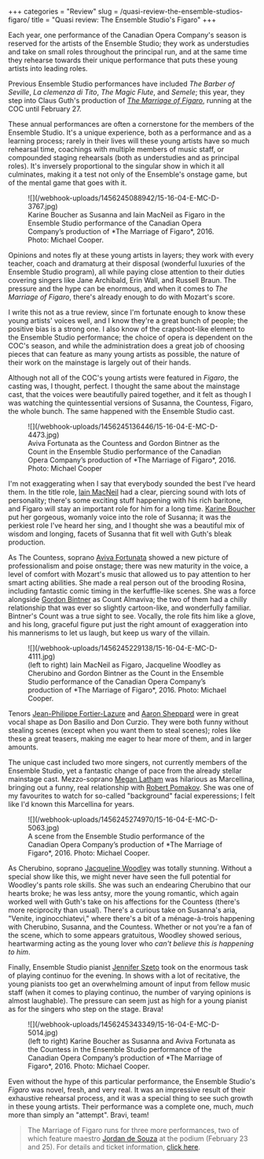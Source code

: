+++
categories = "Review"
slug = /quasi-review-the-ensemble-studios-figaro/
title = "Quasi review: The Ensemble Studio&#039;s Figaro"
+++

Each year, one performance of the Canadian Opera Company's season is reserved for the artists of the Ensemble Studio; they work as understudies and take on small roles throughout the principal run, and at the same time they rehearse towards their unique performance that puts these young artists into leading roles.

Previous Ensemble Studio performances have included *The Barber of Seville*, *La clemenza di Tito*, *The Magic Flute*, and *Semele*; this year, they step into Claus Guth's production of [*The Marriage of Figaro*](http://www.coc.ca/PerformancesAndTickets/1516Season/TheMarriageofFigaro.aspx), running at the COC until February 27.

These annual performances are often a cornerstone for the members of the Ensemble Studio. It's a unique experience, both as a performance and as a learning process; rarely in their lives will these young artists have so much rehearsal time, coachings with multiple members of music staff, or compounded staging rehearsals (both as understudies and as principal roles). It's inversely proportional to the singular show in which it all culminates, making it a test not only of the Ensemble's onstage game, but of the mental game that goes with it.

<figure data-type="image">![](/webhook-uploads/1456245088942/15-16-04-E-MC-D-3767.jpg)
<figcaption>Karine Boucher as Susanna and Iain MacNeil as Figaro in the Ensemble Studio performance of the Canadian Opera Company’s production of *The Marriage of Figaro*, 2016. Photo: Michael Cooper.</figcaption>
</figure>

Opinions and notes fly at these young artists in layers; they work with every teacher, coach and dramaturg at their disposal (wonderful luxuries of the Ensemble Studio program), all while paying close attention to their duties covering singers like Jane Archibald, Erin Wall, and Russell Braun. The pressure and the hype can be enormous, and when it comes to *The Marriage of Figaro*, there's already enough to do with Mozart's score.

I write this not as a true review, since I'm fortunate enough to know these young artists' voices well, and I know they're a great bunch of people; the positive bias is a strong one. I also know of the crapshoot-like element to the Ensemble Studio performance; the choice of opera is dependent on the COC's season, and while the administration does a great job of choosing pieces that can feature as many young artists as possible, the nature of their work on the mainstage is largely out of their hands.

Although not all of the COC's young artists were featured in *Figaro*, the casting was, I thought, perfect. I thought the same about the mainstage cast, that the voices were beautifully paired together, and it felt as though I was watching the quintessential versions of Susanna, the Countess, Figaro, the whole bunch. The same happened with the Ensemble Studio cast.

<figure data-type="image">![](/webhook-uploads/1456245136446/15-16-04-E-MC-D-4473.jpg)
<figcaption>Aviva Fortunata as the Countess and Gordon Bintner as the Count in the Ensemble Studio performance of the Canadian Opera Company’s production of *The Marriage of Figaro*, 2016. Photo: Michael Cooper</figcaption>
</figure>

I'm not exaggerating when I say that everybody sounded the best I've heard them. In the title role, [Iain MacNeil](/scene/people/iain-macneil/) had a clear, piercing sound with lots of personality; there's some exciting stuff happening with his rich baritone, and Figaro will stay an important role for him for a long time. [Karine Boucher](/scene/people/karine-boucher/) put her gorgeous, womanly voice into the role of Susanna; it was the perkiest role I've heard her sing, and I thought she was a beautiful mix of wisdom and longing, facets of Susanna that fit well with Guth's bleak production.

As The Countess, soprano [Aviva Fortunata](/scene/people/aviva-fortunata/) showed a new picture of professionalism and poise onstage; there was new maturity in the voice, a level of comfort with Mozart's music that allowed us to pay attention to her smart acting abilities. She made a real person out of the brooding Rosina, including fantastic comic timing in the kerfuffle-like scenes. She was a force alongside [Gordon Bintner](/scene/people/gordon-bintner/) as Count Almaviva; the two of them had a chilly relationship that was ever so slightly cartoon-like, and wonderfully familiar. Bintner's Count was a true sight to see. Vocally, the role fits him like a glove, and his long, graceful figure put just the right amount of exaggeration into his mannerisms to let us laugh, but keep us wary of the villain.

<figure data-type="image">![](/webhook-uploads/1456245229138/15-16-04-E-MC-D-4111.jpg)
<figcaption> (left to right) Iain MacNeil as Figaro, Jacqueline Woodley as Cherubino and Gordon Bintner as the Count in the Ensemble Studio performance of the Canadian Opera Company’s production of *The Marriage of Figaro*, 2016. Photo: Michael Cooper.</figcaption>
</figure>

Tenors [Jean-Philippe Fortier-Lazure](/scene/people/jean-philippe-fortier-lazure/) and [Aaron Sheppard](/scene/people/aaron-sheppard/) were in great vocal shape as Don Basilio and Don Curzio. They were both funny without stealing scenes (except when you want them to steal scenes); roles like these a great teasers, making me eager to hear more of them, and in larger amounts.

The unique cast included two more singers, not currently members of the Ensemble Studio, yet a fantastic change of pace from the already stellar mainstage cast. Mezzo-soprano [Megan Latham](/scene/people/megan-latham/) was hilarious as Marcellina, bringing out a funny, real relationship with [Robert Pomakov](/scene/people/robert-pomakov/). She was one of my favourites to watch for so-called "background" facial experessions; I felt like I'd known this Marcellina for years. 

<figure data-type="image">![](/webhook-uploads/1456245274970/15-16-04-E-MC-D-5063.jpg)
<figcaption>A scene from the Ensemble Studio performance of the Canadian Opera Company’s production of *The Marriage of Figaro*, 2016. Photo: Michael Cooper.</figcaption>
</figure>

As Cherubino, soprano [Jacqueline Woodley](/scene/people/jacqueline-woodley/) was totally stunning. Without a special show like this, we might never have seen the full potential for Woodley's pants role skills. She was such an endearing Cherubino that our hearts broke; he was less antsy, more the young romantic, which again worked well with Guth's take on his affections for the Countess (there's more reciprocity than usual). There's a curious take on Susanna's aria, "Venite, inginocchiatevi," where there's a bit of a ménage-à-trois happening with Cherubino, Susanna, and the Countess. Whether or not you're a fan of the scene, which to some appears gratuitous, Woodley showed serious, heartwarming acting as the young lover who *can't believe this is happening to him*.

Finally, Ensemble Studio pianist [Jennifer Szeto](/scene/people/jennifer-szeto/) took on the enormous task of playing continuo for the evening. In shows with a lot of recitative, the young pianists too get an overwhelming amount of input from fellow music staff (when it comes to playing continuo, the number of varying opinions is almost laughable). The pressure can seem just as high for a young pianist as for the singers who step on the stage. Brava!

<figure data-type="image">![](/webhook-uploads/1456245343349/15-16-04-E-MC-D-5014.jpg)
<figcaption>(left to right) Karine Boucher as Susanna and Aviva Fortunata as the Countess in the Ensemble Studio performance of the Canadian Opera Company’s production of *The Marriage of Figaro*, 2016. Photo: Michael Cooper.</figcaption>
</figure>

Even without the hype of this particular performance, the Ensemble Studio's *Figaro* was novel, fresh, and very real. It was an impressive result of their exhaustive rehearsal process, and it was a special thing to see such growth in these young artists. Their performance was a complete one, much, *much* more than simply an "attempt". Bravi, team!

>The Marriage of Figaro runs for three more performances, two of which feature maestro [Jordan de Souza](/scene/people/jordan-de-souza/) at the podium (February 23 and 25). For details and ticket information, [click here](http://www.coc.ca/PerformancesAndTickets/1516Season/TheMarriageofFigaro.aspx).
